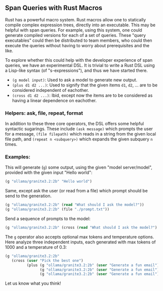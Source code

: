 ## Span Queries with Rust Macros

Rust has a powerful macro system. Rust macros allow one to statically
compile complex expression trees, directly into an executable. This
may be helpful with span queries. For example, using this system, one
could generate compiled versions for each of a set of queries. These
"query executables" could then be distributed to team members, who
could then execute the queries without having to worry about
prerequisites and the like.

To explore whether this could help with the developer experience of
span queries, we have an experimental DSL. It is trivial to write a
Rust DSL using a Lisp-like syntax (of "s-expressions"), and thus we
have started there.

- `(g model input)`: Used to ask a model to generate new output.
- `(plus d1 d2 ...)`: Used to signify that the given items `d1`, `d2`,
  ... are to be considered independent of eachother.
- `(cross d1 d2 ...)`: Ibid, except now the items are to be considered
  as having a linear dependence on eachother.

### Helpers: ask, file, repeat, format
In addition to these three core operators, the DSL offers some helpful
syntactic sugarings. These include `(ask message)` which prompts the
user for a message, `(file filepath)` which reads in a string from the
given local file path, and `(repeat n <subquery>)` which expands the
given subquery `n` times.

### Examples:

This will generate (`g`) some output, using the given "model server/model", provided with the given input "Hello world":
```lisp
(g "ollama/granite3.2:2b" "Hello world")
```

Same, except ask the user (or read from a file) which prompt should be send to the generation.
```lisp
(g "ollama/granite3.2:2b" (read "What should I ask the model?"))
(g "ollama/granite3.2:2b" (file "./prompt.txt"))
```

Send a sequence of prompts to the model:
```lisp
(g "ollama/granite3.2:2b" (cross (read "What should I ask the model?")  (file "./prompt.txt")))
```

The `g` operator also accepts optional max tokens and temperature
options. Here analyze three independent inputs, each generated with
max tokens of 1000 and a temperature of 0.3:
```lisp
(g "ollama/granite3.2:2b"
   (cross (user "Pick the best one")
          (plus (g "ollama/granite3.2:2b" (user "Generate a fun email") 1000 0.3)
                (g "ollama/granite3.2:2b" (user "Generate a fun email") 1000 0.3)
                (g "ollama/granite3.2:2b" (user "Generate a fun email") 1000 0.3))))
```

Let us know what you think!
